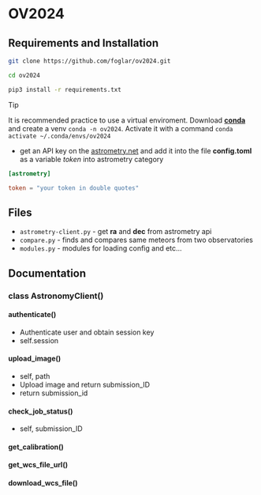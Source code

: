 # OV2024

## Requirements and Installation

```bash
git clone https://github.com/foglar/ov2024.git

cd ov2024

pip3 install -r requirements.txt
```

> [!TIP]
> It is recommended practice to use a virtual enviroment.
> Download **[conda][conda]** and create a venv `conda -n ov2024`.
> Activate it with a command `conda activate ~/.conda/envs/ov2024`

- get an API key on the [astrometry.net][astrometryapi] and add it into the file **config.toml** as a variable *token* into astrometry category

```toml
[astrometry]

token = "your token in double quotes"
```

## Files

- `astrometry-client.py` - get **ra** and **dec** from astrometry api
- `compare.py` - finds and compares same meteors from two observatories
- `modules.py` - modules for loading config and etc...

## Documentation

### class AstronomyClient()

#### authenticate()

- Authenticate user and obtain session key
- self.session

#### upload_image()

- self, path
- Upload image and return submission_ID
- return submission_id

#### check_job_status()

- self, submission_ID

#### get_calibration()

#### get_wcs_file_url()

#### download_wcs_file()

[astrometryapi]: https://nova.astrometry.net/api_help
[conda]: https://www.anaconda.com/download/

